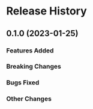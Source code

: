 # Release History

## 0.1.0 (2023-01-25)

### Features Added

### Breaking Changes

### Bugs Fixed

### Other Changes
